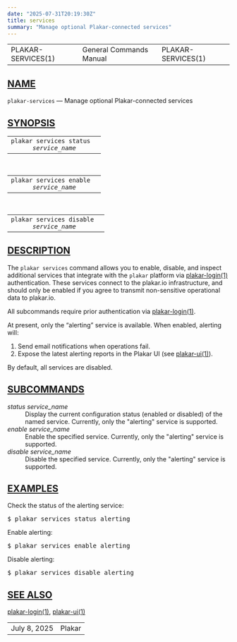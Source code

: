 ```yaml
---
date: "2025-07-31T20:19:30Z"
title: services
summary: "Manage optional Plakar-connected services"
---
```

<table class="head">
  <tr>
    <td class="head-ltitle">PLAKAR-SERVICES(1)</td>
    <td class="head-vol">General Commands Manual</td>
    <td class="head-rtitle">PLAKAR-SERVICES(1)</td>
  </tr>
</table>
<div class="manual-text">
<section class="Sh">
<h1 class="Sh" id="NAME"><a class="permalink" href="#NAME">NAME</a></h1>
<p class="Pp"><code class="Nm">plakar-services</code> &#x2014;
    <span class="Nd">Manage optional Plakar-connected services</span></p>
</section>
<section class="Sh">
<h1 class="Sh" id="SYNOPSIS"><a class="permalink" href="#SYNOPSIS">SYNOPSIS</a></h1>
<table class="Nm">
  <tr>
    <td><code class="Nm">plakar services status
      <var class="Ar">service_name</var></code></td>
    <td></td>
  </tr>
</table>
<br/>
<table class="Nm">
  <tr>
    <td><code class="Nm">plakar services enable
      <var class="Ar">service_name</var></code></td>
    <td></td>
  </tr>
</table>
<br/>
<table class="Nm">
  <tr>
    <td><code class="Nm">plakar services disable
      <var class="Ar">service_name</var></code></td>
    <td></td>
  </tr>
</table>
</section>
<section class="Sh">
<h1 class="Sh" id="DESCRIPTION"><a class="permalink" href="#DESCRIPTION">DESCRIPTION</a></h1>
<p class="Pp">The <code class="Nm">plakar services</code> command allows you to
    enable, disable, and inspect additional services that integrate with the
    <code class="Nm">plakar</code> platform via
    <a class="Xr" href="../plakar-login/">plakar-login(1)</a> authentication.
    These services connect to the plakar.io infrastructure, and should only be
    enabled if you agree to transmit non-sensitive operational data to
    plakar.io.</p>
<p class="Pp">All subcommands require prior authentication via
    <a class="Xr" href="../plakar-login/">plakar-login(1)</a>.</p>
<p class="Pp">At present, only the &#x201C;alerting&#x201D; service is
    available. When enabled, alerting will:</p>
<ol class="Bl-enum">
  <li>Send email notifications when operations fail.</li>
  <li>Expose the latest alerting reports in the Plakar UI (see
      <a class="Xr" href="../plakar-ui/">plakar-ui(1)</a>).</li>
</ol>
<p class="Pp">By default, all services are disabled.</p>
</section>
<section class="Sh">
<h1 class="Sh" id="SUBCOMMANDS"><a class="permalink" href="#SUBCOMMANDS">SUBCOMMANDS</a></h1>
<dl class="Bl-tag">
  <dt><var class="Ar">status</var> <var class="Ar">service_name</var></dt>
  <dd>Display the current configuration status (enabled or disabled) of the
      named service. Currently, only the &quot;alerting&quot; service is
      supported.</dd>
  <dt><var class="Ar">enable</var> <var class="Ar">service_name</var></dt>
  <dd>Enable the specified service. Currently, only the &quot;alerting&quot;
      service is supported.</dd>
  <dt><var class="Ar">disable</var> <var class="Ar">service_name</var></dt>
  <dd>Disable the specified service. Currently, only the &quot;alerting&quot;
      service is supported.</dd>
</dl>
</section>
<section class="Sh">
<h1 class="Sh" id="EXAMPLES"><a class="permalink" href="#EXAMPLES">EXAMPLES</a></h1>
<p class="Pp">Check the status of the alerting service:</p>
<div class="Bd Pp Bd-indent Li">
<pre>$ plakar services status alerting</pre>
</div>
<p class="Pp">Enable alerting:</p>
<div class="Bd Pp Bd-indent Li">
<pre>$ plakar services enable alerting</pre>
</div>
<p class="Pp">Disable alerting:</p>
<div class="Bd Pp Bd-indent Li">
<pre>$ plakar services disable alerting</pre>
</div>
</section>
<section class="Sh">
<h1 class="Sh" id="SEE_ALSO"><a class="permalink" href="#SEE_ALSO">SEE
  ALSO</a></h1>
<p class="Pp"><a class="Xr" href="../plakar-login/">plakar-login(1)</a>,
    <a class="Xr" href="../plakar-ui/">plakar-ui(1)</a></p>
</section>
</div>
<table class="foot">
  <tr>
    <td class="foot-date">July 8, 2025</td>
    <td class="foot-os">Plakar</td>
  </tr>
</table>
